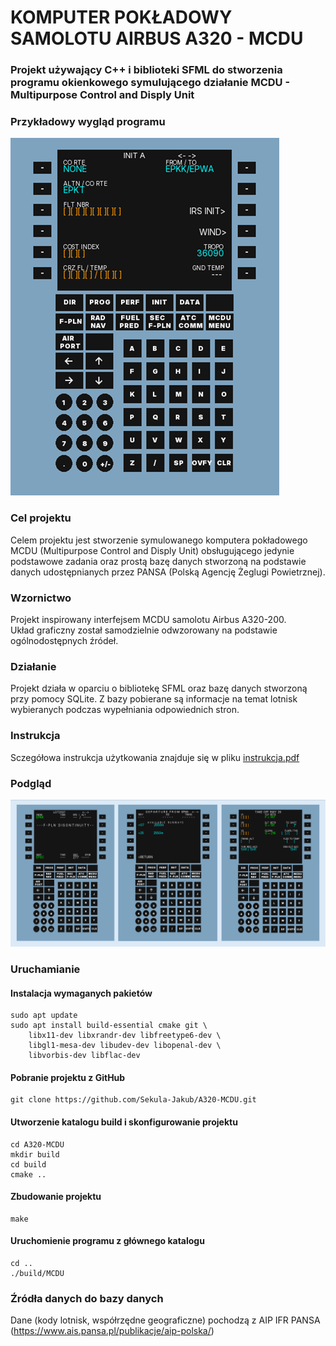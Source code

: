 # KOMPUTER POKŁADOWY SAMOLOTU AIRBUS A320 - MCDU
### Projekt używający C++ i biblioteki SFML do stworzenia programu okienkowego symulującego działanie MCDU - Multipurpose Control and Disply Unit
### Przykładowy wygląd programu
![obrazek1](Readme_images/Obraz7.png)
### Cel projektu
Celem projektu jest stworzenie symulowanego komputera pokładowego MCDU 
(Multipurpose Control and Disply Unit) obsługującego jedynie podstawowe zadania 
oraz prostą bazę danych stworzoną na podstawie danych udostępnianych przez PANSA 
(Polską Agencję Żeglugi Powietrznej).

### Wzornictwo
Projekt inspirowany interfejsem MCDU samolotu Airbus A320-200.  
Układ graficzny został samodzielnie odwzorowany na podstawie ogólnodostępnych źródeł.

### Działanie 
Projekt działa w oparciu o bibliotekę SFML oraz bazę danych stworzoną przy 
pomocy SQLite. Z bazy pobierane są informacje na temat lotnisk wybieranych
podczas wypełniania odpowiednich stron.

### Instrukcja
Sczegółowa instrukcja użytkowania znajduje się w pliku [instrukcja.pdf](instrukcja.pdf)

### Podgląd 
![obrazek2](Readme_images/Obraz6.png)

### Uruchamianie
#### Instalacja wymaganych pakietów
```
sudo apt update
sudo apt install build-essential cmake git \
    libx11-dev libxrandr-dev libfreetype6-dev \
    libgl1-mesa-dev libudev-dev libopenal-dev \
    libvorbis-dev libflac-dev
```

#### Pobranie projektu z GitHub
```
git clone https://github.com/Sekula-Jakub/A320-MCDU.git
```

#### Utworzenie katalogu build i skonfigurowanie projektu
```
cd A320-MCDU
mkdir build
cd build
cmake ..
```

#### Zbudowanie projektu
```
make
```

#### Uruchomienie programu z głównego katalogu
```
cd ..
./build/MCDU
```

### Źródła danych do bazy danych
Dane (kody lotnisk, współrzędne geograficzne) pochodzą z AIP IFR PANSA
(https://www.ais.pansa.pl/publikacje/aip-polska/) 